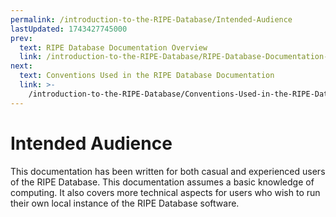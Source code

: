```yaml
---
permalink: /introduction-to-the-RIPE-Database/Intended-Audience
lastUpdated: 1743427745000
prev:
  text: RIPE Database Documentation Overview
  link: /introduction-to-the-RIPE-Database/RIPE-Database-Documentation-Overview/
next:
  text: Conventions Used in the RIPE Database Documentation
  link: >-
    /introduction-to-the-RIPE-Database/Conventions-Used-in-the-RIPE-Database-Documentation/
---
```


# Intended Audience

This documentation has been written for both casual and experienced users of the RIPE Database. This documentation assumes a basic knowledge of computing. It also covers more technical aspects for users who wish to run their own local instance of the RIPE Database software.
